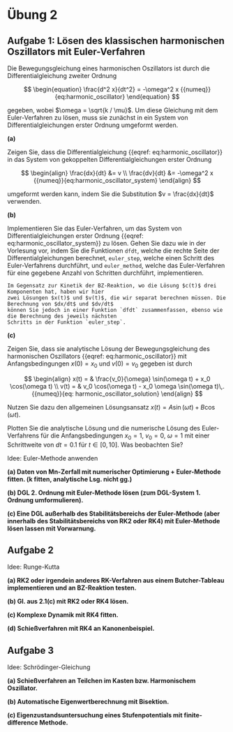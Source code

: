 # Übung 2


## Aufgabe 1: Lösen des klassischen harmonischen Oszillators mit Euler-Verfahren

<!--- ANCHOR: aufgabe_1 --->

Die Bewegungsgleichung eines harmonischen Oszillators ist durch die Differentialgleichung 
zweiter Ordnung

$$
\begin{equation}
    \frac{d^2 x}{dt^2} = -\omega^2 x
    {{numeq}}{eq:harmonic_oscillator}
\end{equation}
$$

gegeben, wobei $\omega = \sqrt{k / \mu}$. Um diese Gleichung mit dem Euler-Verfahren zu lösen, 
muss sie zunächst in ein System von Differentialgleichungen erster Ordnung umgeformt werden.

**(a)** 

Zeigen Sie, dass die Differentialgleichung {{eqref: eq:harmonic_oscillator}} in das System von 
gekoppelten Differentialgleichungen erster Ordnung

$$
\begin{align}
    \frac{dx}{dt} &= v \\
    \frac{dv}{dt} &= -\omega^2 x
    {{numeq}}{eq:harmonic_oscillator_system}
\end{align}
$$

umgeformt werden kann, indem Sie die Substitution $v = \frac{dx}{dt}$ verwenden.

**(b)**

Implementieren Sie das Euler-Verfahren, um das System von Differentialgleichungen erster Ordnung
{{eqref: eq:harmonic_oscillator_system}} zu lösen. Gehen Sie dazu wie in der Vorlesung vor,
indem Sie die Funktionen `dfdt`, welche die rechte Seite der Differentialgleichungen berechnet,
`euler_step`, welche einen Schritt des Euler-Verfahrens durchführt, und `euler_method`, welche das
Euler-Verfahren für eine gegebene Anzahl von Schritten durchführt, implementieren.

```admonish tip title="Tipp"
Im Gegensatz zur Kinetik der BZ-Reaktion, wo die Lösung $c(t)$ drei Komponenten hat, haben wir hier
zwei Lösungen $x(t)$ und $v(t)$, die wir separat berechnen müssen. Die Berechnung von $dx/dt$ und $dv/dt$
können Sie jedoch in einer Funktion `dfdt` zusammenfassen, ebenso wie die Berechnung des jeweils nächsten
Schritts in der Funktion `euler_step`.
```

<!-- 
Lösung:
```python
{{include ../codes/02-differential_equations/exercise_02.py:exercise_01_b}}
```
-->

**(c)**

Zeigen Sie, dass sie analytische Lösung der Bewegungsgleichung des harmonischen Oszillators
{{eqref: eq:harmonic_oscillator}} mit Anfangsbedingungen $x(0) = x_0$ und $v(0) = v_0$
gegeben ist durch

$$
\begin{align}
    x(t) = & \frac{v_0}{\omega} \sin(\omega t) + x_0 \cos(\omega t) \\
    v(t) = & v_0 \cos(\omega t) - x_0 \omega \sin(\omega t)\,.
    {{numeq}}{eq: harmonic_oscillator_solution}
\end{align}
$$

Nutzen Sie dazu den allgemeinen Lösungsansatz $x(t) = A \sin(\omega t) + B \cos(\omega t)$. 

Plotten Sie die analytische Lösung und die numerische Lösung des Euler-Verfahrens für
die Anfangsbedingungen $x_0 = 1$, $v_0 = 0$, $\omega = 1$ mit einer Schrittweite von $dt = 0.1$
für $t \in [0, 10]$. Was beobachten Sie?

<!-- 
Lösung:
```python
{{include ../codes/02-differential_equations/exercise_02.py:exercise_01_c}}
```
-->

<!--- ANCHOR_END: aufgabe_1 --->


Idee: Euler-Methode anwenden

**(a) Daten von Mn-Zerfall mit numerischer Optimierung + Euler-Methode fitten. (k fitten, analytische Lsg. nicht gg.)**

**(b) DGL 2. Ordnung mit Euler-Methode lösen 
(zum DGL-System 1. Ordnung umformulieren).**

**(c) Eine DGL außerhalb des Stabilitätsbereichs der Euler-Methode
(aber innerhalb des Stabilitätsbereichs von RK2 oder RK4)
mit Euler-Methode lösen lassen mit Vorwarnung.**

## Aufgabe 2

<!--- ANCHOR: aufgabe_2 --->
Idee: Runge-Kutta

**(a) RK2 oder irgendein anderes RK-Verfahren aus einem Butcher-Tableau
implementieren und an BZ-Reaktion testen.**

**(b) Gl. aus 2.1(c) mit RK2 oder RK4 lösen.**

**(c) Komplexe Dynamik mit RK4 fitten.**

**(d) Schießverfahren mit RK4 an Kanonenbeispiel.**
<!--- ANCHOR_END: aufgabe_2 --->

## Aufgabe 3

<!--- ANCHOR: aufgabe_3 --->
Idee: Schrödinger-Gleichung

**(a) Schießverfahren an Teilchen im Kasten bzw. Harmonischem Oszillator.**

**(b) Automatische Eigenwertberechnung mit Bisektion.**

**(c) Eigenzustandsuntersuchung eines Stufenpotentials mit 
finite-difference Methode.**
<!--- ANCHOR_END: aufgabe_3 --->

